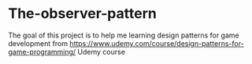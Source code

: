 # The-observer-pattern
The goal of this project is to help me learning design patterns for game development from https://www.udemy.com/course/design-patterns-for-game-programming/ Udemy course
